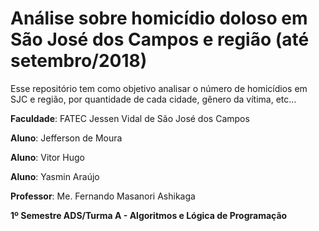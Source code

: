 # Análise sobre homicídio doloso em São José dos Campos e região (até setembro/2018)

Esse repositório tem como objetivo analisar o número de homicídios em SJC e região, por quantidade de cada cidade, gênero da vítima, etc...

**Faculdade**: FATEC Jessen Vidal de São José dos Campos

**Aluno**: Jefferson de Moura

**Aluno**: Vitor Hugo

**Aluno**: Yasmin Araújo

**Professor**: Me. Fernando Masanori Ashikaga

**1º Semestre ADS/Turma A - Algoritmos e Lógica de Programação**
